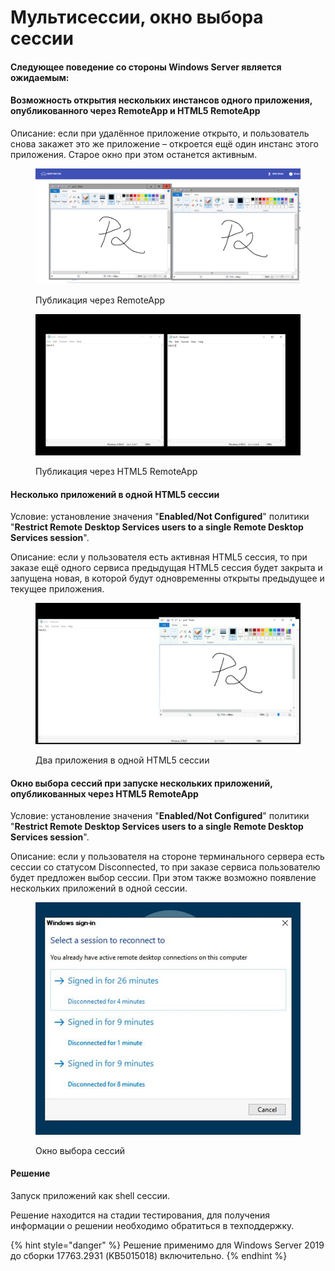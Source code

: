# Мультисессии, окно выбора сессии

#### Следующее поведение со стороны Windows Server является ожидаемым:

#### Возможность открытия нескольких инстансов одного приложения, опубликованного через RemoteApp и HTML5 RemoteApp

Описание: если при удалённое приложение открыто, и пользователь снова закажет это же приложение – откроется ещё один инстанс этого приложения. Старое окно при этом останется активным.

<figure><img src="../../../.gitbook/assets/image (50).png" alt=""><figcaption><p>Публикация через RemoteApp</p></figcaption></figure>

<figure><img src="../../../.gitbook/assets/image (51).png" alt=""><figcaption><p>Публикация через HTML5 RemoteApp</p></figcaption></figure>

#### Несколько приложений в одной HTML5  сессии

Условие: установление значения "**Enabled/Not Configured**" политики "**Restrict Remote Desktop Services users to a single Remote Desktop Services session**".

Описание: если у пользователя есть активная HTML5 сессия, то при заказе ещё одного сервиса предыдущая HTML5 сессия будет закрыта и запущена новая, в которой будут одновременны открыты предыдущее и текущее приложения.

<figure><img src="../../../.gitbook/assets/image (99).png" alt=""><figcaption><p>Два приложения в одной HTML5 сессии</p></figcaption></figure>

#### Окно выбора сессий при запуске нескольких приложений, опубликованных через HTML5 RemoteApp

Условие: установление значения "**Enabled/Not Configured**" политики "**Restrict Remote Desktop Services users to a single Remote Desktop Services session**".

Описание: если у пользователя на стороне терминального сервера есть сессии со статусом Disconnected, то при заказе сервиса пользователю будет предложен выбор сессии. При этом также возможно появление нескольких приложений в одной сессии.

<figure><img src="../../../.gitbook/assets/image (100).png" alt=""><figcaption><p>Окно выбора сессий</p></figcaption></figure>

#### Решение

Запуск приложений как shell сессии.

Решение находится на стадии тестирования, для получения информации о решении необходимо обратиться в техподдержку.

{% hint style="danger" %}
Решение применимо для Windows Server 2019 до сборки 17763.2931 (KB5015018) включительно.
{% endhint %}
